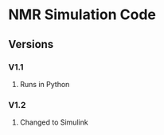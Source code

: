 # NMR Simulation Code

## Versions

### V1.1 
1. Runs in Python

### V1.2 
1. Changed to Simulink 




























